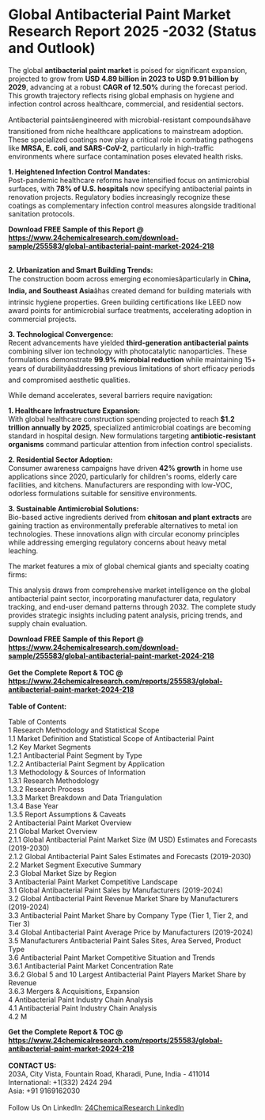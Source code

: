 <h1>Global Antibacterial Paint Market Research Report 2025 -2032 (Status and Outlook)</h1><p>The global <strong>antibacterial paint market</strong> is poised for significant expansion, projected to grow from <strong>USD 4.89 billion in 2023 to USD 9.91 billion by 2029</strong>, advancing at a robust <strong>CAGR of 12.50%</strong> during the forecast period. This growth trajectory reflects rising global emphasis on hygiene and infection control across healthcare, commercial, and residential sectors.</p><p>Antibacterial paintsâengineered with microbial-resistant compoundsâhave transitioned from niche healthcare applications to mainstream adoption. These specialized coatings now play a critical role in combating pathogens like <strong>MRSA, E. coli, and SARS-CoV-2</strong>, particularly in high-traffic environments where surface contamination poses elevated health risks.</p><p><strong>1. Heightened Infection Control Mandates:</strong><br>
Post-pandemic healthcare reforms have intensified focus on antimicrobial surfaces, with <strong>78% of U.S. hospitals</strong> now specifying antibacterial paints in renovation projects. Regulatory bodies increasingly recognize these coatings as complementary infection control measures alongside traditional sanitation protocols.</p><div><b>Download FREE Sample of this Report @ 
            <a href="https://www.24chemicalresearch.com/download-sample/255583/global-antibacterial-paint-market-2024-218">
            https://www.24chemicalresearch.com/download-sample/255583/global-antibacterial-paint-market-2024-218</a></b></div><br><p><strong>2. Urbanization and Smart Building Trends:</strong><br>
The construction boom across emerging economiesâparticularly in <strong>China, India, and Southeast Asia</strong>âhas created demand for building materials with intrinsic hygiene properties. Green building certifications like LEED now award points for antimicrobial surface treatments, accelerating adoption in commercial projects.</p><p><strong>3. Technological Convergence:</strong><br>
Recent advancements have yielded <strong>third-generation antibacterial paints</strong> combining silver ion technology with photocatalytic nanoparticles. These formulations demonstrate <strong>99.9% microbial reduction</strong> while maintaining 15+ years of durabilityâaddressing previous limitations of short efficacy periods and compromised aesthetic qualities.</p><p>While demand accelerates, several barriers require navigation:</p><p><strong>1. Healthcare Infrastructure Expansion:</strong><br>
With global healthcare construction spending projected to reach <strong>$1.2 trillion annually by 2025</strong>, specialized antimicrobial coatings are becoming standard in hospital design. New formulations targeting <strong>antibiotic-resistant organisms</strong> command particular attention from infection control specialists.</p><p><strong>2. Residential Sector Adoption:</strong><br>
Consumer awareness campaigns have driven <strong>42% growth</strong> in home use applications since 2020, particularly for children's rooms, elderly care facilities, and kitchens. Manufacturers are responding with low-VOC, odorless formulations suitable for sensitive environments.</p><p><strong>3. Sustainable Antimicrobial Solutions:</strong><br>
Bio-based active ingredients derived from <strong>chitosan and plant extracts</strong> are gaining traction as environmentally preferable alternatives to metal ion technologies. These innovations align with circular economy principles while addressing emerging regulatory concerns about heavy metal leaching.</p><p>The market features a mix of global chemical giants and specialty coating firms: </p><p>This analysis draws from comprehensive market intelligence on the global antibacterial paint sector, incorporating manufacturer data, regulatory tracking, and end-user demand patterns through 2032. The complete study provides strategic insights including patent analysis, pricing trends, and supply chain evaluation.</p><div><b>Download FREE Sample of this Report @ 
            <a href="https://www.24chemicalresearch.com/download-sample/255583/global-antibacterial-paint-market-2024-218">
            https://www.24chemicalresearch.com/download-sample/255583/global-antibacterial-paint-market-2024-218</a></b></div><br><div><b>Get the Complete Report & TOC @ 
            <a href="https://www.24chemicalresearch.com/reports/255583/global-antibacterial-paint-market-2024-218">
            https://www.24chemicalresearch.com/reports/255583/global-antibacterial-paint-market-2024-218</a></b></div><br>
            <b>Table of Content:</b><p>Table of Contents<br />
1 Research Methodology and Statistical Scope<br />
1.1 Market Definition and Statistical Scope of Antibacterial Paint<br />
1.2 Key Market Segments<br />
1.2.1 Antibacterial Paint Segment by Type<br />
1.2.2 Antibacterial Paint Segment by Application<br />
1.3 Methodology & Sources of Information<br />
1.3.1 Research Methodology<br />
1.3.2 Research Process<br />
1.3.3 Market Breakdown and Data Triangulation<br />
1.3.4 Base Year<br />
1.3.5 Report Assumptions & Caveats<br />
2 Antibacterial Paint Market Overview<br />
2.1 Global Market Overview<br />
2.1.1 Global Antibacterial Paint Market Size (M USD) Estimates and Forecasts (2019-2030)<br />
2.1.2 Global Antibacterial Paint Sales Estimates and Forecasts (2019-2030)<br />
2.2 Market Segment Executive Summary<br />
2.3 Global Market Size by Region<br />
3 Antibacterial Paint Market Competitive Landscape<br />
3.1 Global Antibacterial Paint Sales by Manufacturers (2019-2024)<br />
3.2 Global Antibacterial Paint Revenue Market Share by Manufacturers (2019-2024)<br />
3.3 Antibacterial Paint Market Share by Company Type (Tier 1, Tier 2, and Tier 3)<br />
3.4 Global Antibacterial Paint Average Price by Manufacturers (2019-2024)<br />
3.5 Manufacturers Antibacterial Paint Sales Sites, Area Served, Product Type<br />
3.6 Antibacterial Paint Market Competitive Situation and Trends<br />
3.6.1 Antibacterial Paint Market Concentration Rate<br />
3.6.2 Global 5 and 10 Largest Antibacterial Paint Players Market Share by Revenue<br />
3.6.3 Mergers & Acquisitions, Expansion<br />
4 Antibacterial Paint Industry Chain Analysis<br />
4.1 Antibacterial Paint Industry Chain Analysis<br />
4.2 M</p><div><b>Get the Complete Report & TOC @ 
            <a href="https://www.24chemicalresearch.com/reports/255583/global-antibacterial-paint-market-2024-218">
            https://www.24chemicalresearch.com/reports/255583/global-antibacterial-paint-market-2024-218</a></b></div><br><b>CONTACT US:</b><br>
            203A, City Vista, Fountain Road, Kharadi, Pune, India - 411014<br>
            International: +1(332) 2424 294<br>
            Asia: +91 9169162030 <br><br>
            Follow Us On LinkedIn: <a href="https://www.linkedin.com/company/24chemicalresearch/">24ChemicalResearch LinkedIn</a>
